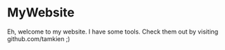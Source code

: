 # MyWebsite
Eh, welcome to my website. I have some tools. Check them out by visiting github.com/tamkien ;)
